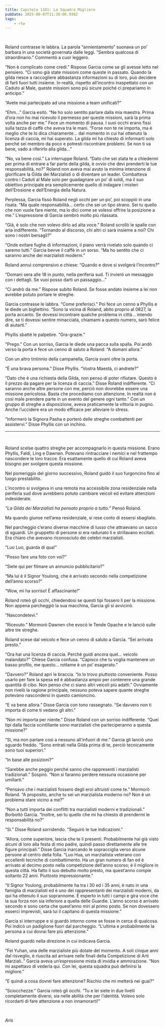 ```yaml
---
title: Capitolo 1181: La Squadra Migliore
pubDate: 2025-08-07T11:30:06.930Z
tags:
    - rtw
---
```



&nbsp;


Roland contrasse le labbra. La parola “annientamento” suonava un po’ barbara in una società governata dalle leggi. “Sembra qualcosa di straordinario.” Commentò a cuor leggero.


“Non è complicato come credi.” Rispose Garcia come se gli avesse letto nel pensiero. “Ci sono già state missioni come queste in passato. Quando la gilda riesce a raccogliere abbastanza informazioni su di loro, può decidere di farli fuori tutti insieme. In realtà, rispetto all’incontro inaspettato con un Caduto al Male, queste missioni sono più sicure poiché ci prepariamo in anticipo.”


“Avete mai partecipato ad una missione a team unificati?”


“Ehm...” Garcia esitò. “Ne ho solo sentito parlare dalla mia maestra. Prima d’ora non ho mai ricevuto il permesso per queste missioni, sarà la prima volta anche per me.” Fece un momento di pausa. I suoi occhi erano fissi sulla tazza di caffè che aveva tra le mani. “Forse non te ne importa, ma è meglio che te lo dica chiaramente... dal momento in cui hai ottenuto la licenza di caccia, mi hai superato. La gilda mi ha chiesto di informarti solo perché sei membro da poco e potresti riscontrare problemi. Se non ti va bene, vado a riferirlo alla gilda...”


“No, va bene così.” La interruppe Roland. “Dato che sei stata te a chiedermi per prima di entrare a far parte della gilda, è ovvio che devi prenderti le tue responsabilità, no?” Roland non aveva mai avuto la minima intenzione di glorificare la Gilda dei Marzialisti o di diventare un leader. Combatteva contro i Caduti al Male solo per guadagnare un po’ di soldi, ma il suo obiettivo principale era semplicemente quello di indagare i misteri dell’Erosione e dell’Energia della Natura.


Perplessa, Garcia fissò Roland negli occhi per un po’, poi scoppiò in una risata. “Ma quale responsabilità... certo che sei un tipo strano. Sei tu quello che non vuole fare niente, ma lo dici come se volessi offrire la posizione a me.” L’espressione di Garcia sembrò molto più rilassata.


“Già, è solo che non volevo dirlo ad alta voce.” Roland scrollò le spalle con aria indifferente. “Tornando al discorso, chi altri ci sarà insieme a noi? Chi sono i nostri bersagli?”


“Onde evitare fughe di informazioni, il piano verrà rivelato solo quando ci saremo tutti.” Garcia bevve il caffè in un sorso. “Ma ho sentito che ci saranno anche dei marzialisti moderni.”


Roland annuì comprensivo e chiese: “Quando e dove si svolgerà l’incontro?”


“Domani sera alle 18 in punto, nella periferia sud. Ti invierò un messaggio con i dettagli. Se vuoi posso darti un passaggio...”


“Ci andrò da me.” Rispose subito Roland. Se fosse andato insieme a lei non avrebbe potuto portare le streghe.


Garcia contrasse le labbra. “Come preferisci.” Poi fece un cenno a Phyllis e le diede un bigliettino. “Sono la vicina di Roland, abito proprio al 0827, la porta accanto. Se dovessi incontrare qualche problema in città... intendo dire, se ti dovessi sentire minacciata, chiamami a questo numero, sarò felice di aiutarti.”


Phyllis sbatté le palpebre. “Gra-grazie.”


“Prego.” Con un sorriso, Garcia le diede una pacca sulla spalla. Poi andò verso la porta e fece un cenno di saluto a Roland: “A domani allora.”


Con un altro tintinnio della campanella, Garcia svanì oltre la porta.


“È una brava persona.” Disse Phyllis. “Vostra Maestà, ci andrete?”


“Dato che è una richiesta della Gilda, non penso di poter rifiutare. Questo è il prezzo da pagare per la licenza di caccia.” Disse Roland indifferente. “Ci saranno anche altre persone con me, perciò non dovrebbe essere una missione pericolosa. Basta che procediamo con attenzione. In realtà non è così male prendere parte in un evento del genere ogni tanto.” Con un gruppo di streghe a disposizione, aveva praticamente la vittoria in pugno. Anche l’uccidere era un modo efficace per alleviare lo stress.


“Informerò la Signora Pasha e porterò delle streghe combattenti per assistervi.” Disse Phyllis con un inchino.


***


&nbsp;


Roland scelse quattro streghe per accompagnarlo in questa missione. Erano Phyllis, Faldi, Ling e Dawnen. Potevano rintracciare i nemici e nel frattempo nascondere le loro tracce. Era esattamente quello di cui Roland aveva bisogno per svolgere questa missione.


Nel pomeriggio del giorno successivo, Roland guidò il suo furgoncino fino al luogo prestabilito.


L’incontro si svolgeva in una remota ma accessibile zona residenziale nella periferia sud dove avrebbero potuto cambiare veicoli ed evitare attenzioni indesiderate.


<em>“La Gilda dei Marzialisti ha pensato proprio a tutto.”</em> Pensò Roland.


Ma quando giunse nell’area residenziale, si rese conto di essersi sbagliato.


Nel parcheggio c’erano diverse macchine di lusso che attraevano un sacco di sguardi. Un gruppetto di persone si era radunato lì e strillavano eccitati. Era chiaro che avevano riconosciuto dei celebri marzialisti.


“Luo Luo, guarda di qua!”


“Posso fare una foto con voi?”


“Siete qui per filmare un annuncio pubblicitario?”


“Ma lui è il Signor Youlong, che è arrivato secondo nella competizione dell’anno scorso?”


“Wow, mi ha sorriso! È affascinante!”


Roland roteò gli occhi, chiedendosi se questi tipi fossero lì per la missione. Non appena parcheggiò la sua macchina, Garcia gli si avvicinò.


“Nascondetevi.”


“Ricevuto.” Mormorò Dawnen che evocò le Tende Opache e le lanciò sulle altre tre streghe.


Roland scese dal veicolo e fece un cenno di saluto a Garcia. “Sei arrivata presto.”


“Ora hai una licenza di caccia. Perché guidi ancora quel... veicolo malandato?” Chiese Garcia confusa. “Capisco che tu voglia mantenere un basso profilo, me questo... rottame è un po’ esagerato.”


“Davvero?” Roland aprì le braccia. “Io lo trovo piuttosto conveniente. Posso usarlo per fare la spesa ed è abbastanza ampio per contenere una grande quantità di cibo. Non penso che ci siano altri veicoli più adatti.” Ovviamente non rivelò la ragione principale, nessuno poteva sapere quante streghe potevano nascondersi in questo camioncino.


“E va bene allora.” Disse Garcia con tono rassegnato. “Se davvero non ti importa di come ti vedano gli altri.”


“Non mi importa per niente.” Disse Roland con un sorriso indifferente. “Quei tipi dalla faccia scintillante sono marzialisti che parteciperanno a questa missione?”


“Sì, ma non parlare così a nessuno all’infuori di me.” Garcia gli lanciò uno sguardo freddo. “Sono entrati nella Gilda prima di te, perciò tecnicamente sono tuoi superiori.”


“In base alle posizioni?”


“Sarebbe anche peggio perché sanno che rappresenti i marzialisti tradizionali.” Sospirò. “Non si faranno perdere nessuna occasione per umiliarti.”


“Pensavo che i marzialisti fossero degli eroi altruisti come te.” Mormorò Roland. “A proposito, anche tu sei un marzialista moderno no? Non è un problema stare vicino a me?”


“Non a tutti importa dei conflitti tra marzialisti moderni e tradizionali.” Borbottò Garcia. “Inoltre, sei tu quello che mi ha chiesto di prendermi le responsabilità no?”


“Sì.” Disse Roland sorridendo. “Seguirò le tue indicazioni.”


“Allora, come superiore, lascia che te li presenti. Probabilmente hai già visto alcuni di loro alla festa di mio padre, quindi passo direttamente alle tre figure principali.” Disse Garcia inarcando le sopracciglia verso alcune persone al centro della folla. “Luo Hua, un marzialista veterano con eccellenti tecniche di combattimento. Ha un gran numero di fan ed è arrivato al decimo posto nella competizione dell’anno scorso; è il migliore in questa città. Ha fatto il suo debutto molto presto, ma quest’anno compie soltanto 22 anni. Piuttosto impressionante.”


“Il Signor Youlong, probabilmente ha tra i 30 ed i 35 anni, è nato in una famiglia di marzialisti ed è uno dei rappresentanti dei marzialisti moderni, da qui ha ottenuto il suo soprannome. È esperto in tutti i campi e gira voce che la sua forza non sia inferiore a quella delle Guardie. L’anno scorso è arrivato secondo e sono certa che quest’anno miri al primo posto. Se non dovessero esserci imprevisti, sarà lui il capitano di questa missione.”


Garcia si interruppe e si guardò intorno come se fosse in cerca di qualcosa. Poi indicò un padiglione fuori dal parcheggio. “L’ultima e probabilmente la persona a cui dovrai fare più attenzione.”


Roland guardò nella direzione in cui indicava Garcia.


“Fei Yuhan, una delle marzialiste più dotate del momento. A soli cinque anni dal risveglio, è riuscita ad arrivare nelle finali della Competizione di Arti Marziali..” Garcia aveva un’espressione mista di invidia e ammirazione. “Non mi aspettavo di vederla qui. Con lei, questa squadra può definirsi la migliore.”


“E quindi a cosa dovrei fare attenzione? Rischio che mi metterà nei guai?”


“Sciocchezze.” Garcia roteò gli occhi. “Tu e lei siete in due livelli completamente diversi, sia nelle abilità che per l’identità. Volevo solo ricordarti di fare attenzione a non innamorarti!”


&nbsp;


<em>Aris</em>
                                


                                



